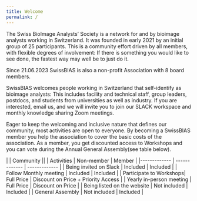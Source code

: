 ```yaml
---
title: Welcome
permalink: /
---
```


The Swiss BioImage Analysts’ Society is a network for and by bioimage analysts working in Switzerland. 
It was founded in early 2021 by an initial group of 25 participants. This is a community effort driven by all members, with flexible degrees of involvement: If there is something you would like to see done, the fastest way may well be to just do it.

Since 21.06.2023 SwissBIAS is also a non-profit Association with 8 board members. 

SwissBIAS welcomes people working in Switzerland that self-identify as bioimage analysts: This includes facility and technical staff, group leaders, postdocs, and students from universities as well as industry. If you are interested, email us, and we will invite you to join our SLACK workspace and monthly knowledge sharing Zoom meetings.

Eager to keep the welcoming and inclusive nature that defines our community, most activities are open to everyone. By becoming a SwissBIAS member you help the association to cover the basic costs of the association. As a member, you get discounted access to Workshops and you can vote during the Annual General Assembly(see table below).


|  | Community ||
| Activities | Non-member  | Member |
|------------- | ------------- | ------------- |
| Being invited on Slack | Included  | Included |
| Follow Monthly meeting | Included  | Included |
| Participate to Workshops| Full Price  | Discount on Price + Priority Access |
| Yearly in-person meeting | Full Price  | Discount on Price |
| Being listed on the website | Not included  | Included |
| General Assembly | Not included  | Included |